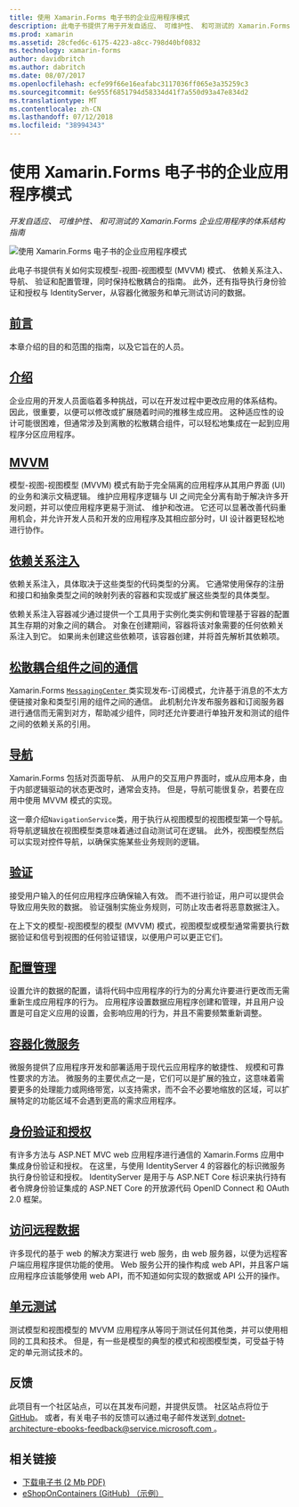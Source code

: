 ```yaml
---
title: 使用 Xamarin.Forms 电子书的企业应用程序模式
description: 此电子书提供了用于开发自适应、 可维护性、 和可测试的 Xamarin.Forms 企业应用程序的体系结构指南。
ms.prod: xamarin
ms.assetid: 28cfed6c-6175-4223-a8cc-798d40bf0832
ms.technology: xamarin-forms
author: davidbritch
ms.author: dabritch
ms.date: 08/07/2017
ms.openlocfilehash: ecfe99f66e16eafabc3117036ff065e3a35259c3
ms.sourcegitcommit: 6e955f6851794d58334d41f7a550d93a47e834d2
ms.translationtype: MT
ms.contentlocale: zh-CN
ms.lasthandoff: 07/12/2018
ms.locfileid: "38994343"
---
```

# <a name="enterprise-application-patterns-using-xamarinforms-ebook"></a>使用 Xamarin.Forms 电子书的企业应用程序模式

_开发自适应、 可维护性、 和可测试的 Xamarin.Forms 企业应用程序的体系结构指南_

![](images/cover-sml.png "使用 Xamarin.Forms 电子书的企业应用程序模式")

此电子书提供有关如何实现模型-视图-视图模型 (MVVM) 模式、 依赖关系注入、 导航、 验证和配置管理，同时保持松散耦合的指南。 此外，还有指导执行身份验证和授权与 IdentityServer，从容器化微服务和单元测试访问的数据。

## <a name="prefaceprefacemd"></a>[前言](preface.md)

本章介绍的目的和范围的指南，以及它旨在的人员。

## <a name="introductionintroductionmd"></a>[介绍](introduction.md)

企业应用的开发人员面临着多种挑战，可以在开发过程中更改应用的体系结构。 因此，很重要，以便可以修改或扩展随着时间的推移生成应用。 这种适应性的设计可能很困难，但通常涉及到离散的松散耦合组件，可以轻松地集成在一起到应用程序分区应用程序。

## <a name="mvvmmvvmmd"></a>[MVVM](mvvm.md)

模型-视图-视图模型 (MVVM) 模式有助于完全隔离的应用程序从其用户界面 (UI) 的业务和演示文稿逻辑。 维护应用程序逻辑与 UI 之间完全分离有助于解决许多开发问题，并可以使应用程序更易于测试、 维护和改进。 它还可以显著改善代码重用机会，并允许开发人员和开发的应用程序及其相应部分时，UI 设计器更轻松地进行协作。

## <a name="dependency-injectiondependency-injectionmd"></a>[依赖关系注入](dependency-injection.md)

依赖关系注入，具体取决于这些类型的代码类型的分离。 它通常使用保存的注册和接口和抽象类型之间的映射列表的容器和实现或扩展这些类型的具体类型。

依赖关系注入容器减少通过提供一个工具用于实例化类实例和管理基于容器的配置其生存期的对象之间的耦合。 对象在创建期间，容器将该对象需要的任何依赖关系注入到它。 如果尚未创建这些依赖项，该容器创建，并将首先解析其依赖项。

## <a name="communicating-between-loosely-coupled-componentscommunicating-between-loosely-coupled-componentsmd"></a>[松散耦合组件之间的通信](communicating-between-loosely-coupled-components.md)

Xamarin.Forms [ `MessagingCenter` ](xref:Xamarin.Forms.MessagingCenter)类实现发布-订阅模式，允许基于消息的不太方便链接对象和类型引用的组件之间的通信。 此机制允许发布服务器和订阅服务器进行通信而无需到对方，帮助减少组件，同时还允许要进行单独开发和测试的组件之间的依赖关系的引用。

## <a name="navigationnavigationmd"></a>[导航](navigation.md)

Xamarin.Forms 包括对页面导航、 从用户的交互用户界面时，或从应用本身，由于内部逻辑驱动的状态更改时，通常会支持。 但是，导航可能很复杂，若要在应用中使用 MVVM 模式的实现。

这一章介绍`NavigationService`类，用于执行从视图模型的视图模型第一个导航。 将导航逻辑放在视图模型类意味着通过自动测试可在逻辑。 此外，视图模型然后可以实现对控件导航，以确保实施某些业务规则的逻辑。

## <a name="validationvalidationmd"></a>[验证](validation.md)

接受用户输入的任何应用程序应确保输入有效。 而不进行验证，用户可以提供会导致应用失败的数据。 验证强制实施业务规则，可防止攻击者将恶意数据注入。

在上下文的模型-视图模型的模型 (MVVM) 模式，视图模型或模型通常需要执行数据验证和信号到视图的任何验证错误，以便用户可以更正它们。

## <a name="configuration-managementconfiguration-managementmd"></a>[配置管理](configuration-management.md)

设置允许的数据的配置，请将代码中应用程序的行为的分离允许要进行更改而无需重新生成应用程序的行为。 应用程序设置数据应用程序创建和管理，并且用户设置是可自定义应用的设置，会影响应用的行为，并且不需要频繁重新调整。

## <a name="containerized-microservicescontainerized-microservicesmd"></a>[容器化微服务](containerized-microservices.md)

微服务提供了应用程序开发和部署适用于现代云应用程序的敏捷性、 规模和可靠性要求的方法。 微服务的主要优点之一是，它们可以是扩展的独立，这意味着需要更多的处理能力或网络带宽，以支持需求，而不会不必要地缩放的区域，可以扩展特定的功能区域不会遇到更高的需求应用程序。

## <a name="authentication-and-authorizationauthentication-and-authorizationmd"></a>[身份验证和授权](authentication-and-authorization.md)

有许多方法与 ASP.NET MVC web 应用程序进行通信的 Xamarin.Forms 应用中集成身份验证和授权。 在这里，与使用 IdentityServer 4 的容器化的标识微服务执行身份验证和授权。 IdentityServer 是用于与 ASP.NET Core 标识来执行持有者令牌身份验证集成的 ASP.NET Core 的开放源代码 OpenID Connect 和 OAuth 2.0 框架。

## <a name="accessing-remote-dataaccessing-remote-datamd"></a>[访问远程数据](accessing-remote-data.md)

许多现代的基于 web 的解决方案进行 web 服务，由 web 服务器，以便为远程客户端应用程序提供功能的使用。 Web 服务公开的操作构成 web API，并且客户端应用程序应该能够使用 web API，而不知道如何实现的数据或 API 公开的操作。

## <a name="unit-testingunit-testingmd"></a>[单元测试](unit-testing.md)

测试模型和视图模型的 MVVM 应用程序从等同于测试任何其他类，并可以使用相同的工具和技术。 但是，有一些是模型的典型的模式和视图模型类，可受益于特定的单元测试技术的。

## <a name="feedback"></a>反馈

此项目有一个社区站点，可以在其发布问题，并提供反馈。 社区站点将位于[GitHub](https://github.com/dotnet-architecture/eShopOnContainers)。 或者，有关电子书的反馈可以通过电子邮件发送到[ dotnet-architecture-ebooks-feedback@service.microsoft.com ](mailto:dotnet-architecture-ebooks-feedback@service.microsoft.com)。


## <a name="related-links"></a>相关链接

- [下载电子书 (2 Mb PDF)](https://aka.ms/xamarinpatternsebook)
- [eShopOnContainers (GitHub) （示例）](https://github.com/dotnet-architecture/eShopOnContainers)
